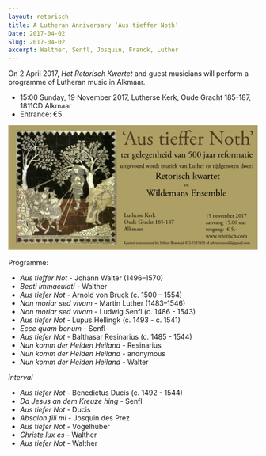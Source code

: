 ```yaml
---
layout: retorisch
title: A Lutheran Anniversary ‘Aus tieffer Noth’
Date: 2017-04-02
Slug: 2017-04-02
excerpt: Walther, Senfl, Josquin, Franck, Luther
---
```


On 2 April 2017, _Het Retorisch Kwartet_ and guest musicians will perform a programme of Lutheran music in Alkmaar.

* 15:00 Sunday, 19 November 2017, Lutherse Kerk, Oude Gracht 185-187, 1811CD Alkmaar
* Entrance: €5

![Flyer](image/2017-11-19-flyer.png)

Programme:

* _Aus tieffer Not_ - Johann Walter (1496–1570)
* _Beati immaculati_ - Walther
* _Aus tiefer Not_ - Arnold von Bruck (c. 1500 – 1554)
* _Non moriar sed vivam_ - Martin Luther (1483–1546)
* _Non moriar sed vivam_ - Ludwig Senfl (c. 1486 - 1543)
* _Aus tiefer Not_ - Lupus Hellingk (c. 1493 - c. 1541)
* _Ecce quam bonum_ - Senfl
* _Aus tiefer Not_ - Balthasar Resinarius (c. 1485 - 1544)
* _Nun komm der Heiden Heiland_ - Resinarius
* _Nun komm der Heiden Heiland_ - anonymous
* _Nun komm der Heiden Heiland_ - Walter

_interval_

* _Aus tiefer Not_ - Benedictus Ducis (c. 1492 - 1544)
* _Da Jesus an dem Kreuze hing_ - Senfl
* _Aus tiefer Not_ - Ducis
* _Absalon fili mi_ - Josquin des Prez
* _Aus tiefer Not_ - Vogelhuber
* _Christe lux es_ - Walther
* _Aus tiefer Not_ - Walther
